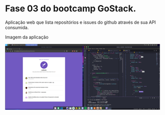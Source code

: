# Fase 03 do bootcamp GoStack. 

Aplicação web que lista repositórios e issues do github através de sua API consumida.

Imagem da aplicação

<img src="Screenshot_2020-02-12_23-58-24.png">
</br>


